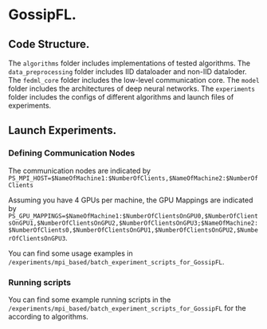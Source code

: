 # GossipFL.


## Code Structure.

The ``algorithms`` folder includes implementations of tested algorithms.
The ``data_preprocessing`` folder includes IID dataloader and non-IID dataloder.
The ``fedml_core`` folder includes the low-level communication core.
The ``model`` folder includes the architectures of deep neural networks.
The ``experiments`` folder includes the configs of different algorithms and launch files of experiments.


## Launch Experiments.

### Defining Communication Nodes

The communication nodes are indicated by ``PS_MPI_HOST=$NameOfMachine1:$NumberOfClients,$NameOfMachine2:$NumberOfClients``

Assuming you have 4 GPUs per machine, the GPU Mappings are indicated by ``PS_GPU_MAPPINGS=$NameOfMachine1:$NumberOfClientsOnGPU0,$NumberOfClientsOnGPU1,$NumberOfClientsOnGPU2,$NumberOfClientsOnGPU3;$NameOfMachine2:$NumberOfClients0,$NumberOfClientsOnGPU1,$NumberOfClientsOnGPU2,$NumberOfClientsOnGPU3``.

You can find some usage examples in ``/experiments/mpi_based/batch_experiment_scripts_for_GossipFL``.




### Running scripts
You can find some example running scripts in the ``/experiments/mpi_based/batch_experiment_scripts_for_GossipFL`` for the according to algorithms.























